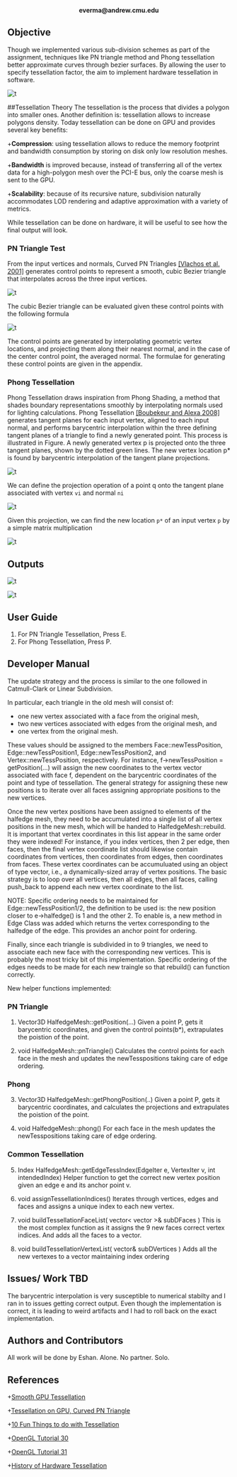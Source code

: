 <p align="center">
  <b>everma@andrew.cmu.edu</b><br>
</p>

## Objective
Though we implemented various sub-division schemes as part of the assignment, techniques like PN triangle method and Phong tessellation better approximate curves through bezier surfaces. By allowing the user to specify tessellation factor, the aim to implement hardware tessellation in software.

![t](https://github.com/vermaeshan/Scotty3DTessellation/blob/master/images/mesh_black.jpg?raw=true)

##Tessellation Theory
The tessellation is the process that divides a polygon into smaller ones. Another definition is: tessellation allows to increase polygons density. Today tessellation can be done on GPU and provides several key benefits:

+**Compression**: using tessellation allows to reduce the memory footprint and bandwidth consumption by storing on disk only low resolution meshes.

+**Bandwidth** is improved because, instead of transferring all of the vertex data for a high-polygon mesh over the PCI-E bus, only the coarse mesh is sent to the GPU.

+**Scalability**: because of its recursive nature, subdivision naturally accommodates LOD rendering and adaptive approximation with a variety of metrics.

While tessellation can be done on hardware, it will be useful to see how the final output will look.

### PN Triangle Test
From the input vertices and normals, Curved PN Triangles [[Vlachos et al. 2001]](https://www.cise.ufl.edu/research/SurfLab/papers/00ati.pdf) generates
control points to represent a smooth, cubic Bezier triangle that interpolates across the three
input vertices.

![t](https://github.com/vermaeshan/Scotty3DTessellation/blob/master/images/pn.png?raw=true)

The cubic Bezier triangle can be evaluated given these control points with the following formula 

![t](https://github.com/vermaeshan/Scotty3DTessellation/blob/master/images/pn-eq.png?raw=true)

The control points are generated by interpolating geometric vertex locations, and projecting
them along their nearest normal, and in the case of the center control point, the averaged
normal. The formulae for generating these control points are given in the appendix.

### Phong Tessellation
Phong Tessellation draws inspiration from Phong Shading, a method that shades boundary
representations smoothly by interpolating normals used for lighting calculations. Phong
Tessellation [[Boubekeur and Alexa 2008]](http://perso.telecom-paristech.fr/~boubek/papers/PhongTessellation/PhongTessellation.pdf) generates tangent planes for each input vertex,
aligned to each input normal, and performs barycentric interpolation within the three defining
tangent planes of a triangle to find a newly generated point.
This process is illustrated in Figure. A newly generated vertex p is projected onto the three
tangent planes, shown by the dotted green lines. The new vertex location p* is found by
barycentric interpolation of the tangent plane projections.

![t](https://github.com/vermaeshan/Scotty3DTessellation/blob/master/images/phong.png?raw=true)

We can define the projection operation of a point q onto the tangent plane associated with
vertex `vi` and normal `ni`

![t](https://github.com/vermaeshan/Scotty3DTessellation/blob/master/images/phong-eq.png?raw=true)

Given this projection, we can find the new location `p*` of an input vertex `p` by a simple matrix
multiplication

![t](https://github.com/vermaeshan/Scotty3DTessellation/blob/master/images/phong-eq1.png?raw=true)

## Outputs

![t](https://github.com/vermaeshan/Scotty3DTessellation/blob/master/images/op.png?raw=true)

![t](https://github.com/vermaeshan/Scotty3DTessellation/blob/master/images/triangle.png?raw=true)

## User Guide
1. For PN Triangle Tessellation, Press E.
2. For Phong Tessellation, Press P. 

## Developer Manual
The update strategy and the process is similar to the one followed in Catmull-Clark or Linear Subdivision.

In particular, each triangle in the old mesh will consist of:

* one new vertex associated with a face from the original mesh,
* two new vertices associated with edges from the original mesh, and
* one vertex from the original mesh.

These values should be assigned to the members Face::newTessPosition, Edge::newTessPosition1, Edge::newTessPosition2, and Vertex::newTessPosition, respectively. For instance, f->newTessPosition = getPosition(...) will assign the new coordinates to the vertex vector associated with face f, dependent on the barycentric coordinates of the point and type of tessellation. The general strategy for assigning these new positions is to iterate over all faces assigning appropriate positions to the new vertices. 

Once the new vertex positions have been assigned to elements of the halfedge mesh, they need to be accumulated into a single list of all vertex positions in the new mesh, which will be handed to HalfedgeMesh::rebuild. It is important that vertex coordinates in this list appear in the same order they were indexed! For instance, if you index vertices, then 2 per edge, then faces, then the final vertex coordinate list should likewise contain coordinates from vertices, then coordinates from edges, then coordinates from faces. These vertex coordinates can be accumuluated using an object of type vector<Vector3D>, i.e., a dynamically-sized array of vertex positions. The basic strategy is to loop over all vertices, then all edges, then all faces, calling push_back to append each new vertex coordinate to the list.

NOTE: Specific ordering needs to be maintained for Edge::newTessPosition1/2, the definition to be used is: the new position closer to e->halfedge() is 1 and the other 2. To enable is, a new method in Edge Class was added which returns the vertex corresponding to the halfedge of the edge. This provides an anchor point for ordering.

Finally, since each triangle is subdivided in to 9 triangles, we need to associate each new face with the corresponding new vertices. This is probably the most tricky bit of this implementation. Specific ordering of the edges needs to be made for each new traingle so that rebuild() can function correctly.

New helper functions implemented:

### PN Triangle
1. Vector3D HalfedgeMesh::getPosition(...)
Given a point P, gets it barycentric coordinates, and given the control points(b*), extrapulates the poistion of the point.

2. void HalfedgeMesh::pnTriangle()
Calculates the control points for each face in the mesh and updates the newTesspositions taking care of edge ordering.

### Phong
3. Vector3D HalfedgeMesh::getPhongPosition(..)
Given a point P, gets it barycentric coordinates, and calculates the projections and extrapulates the poistion of the point.

4. void HalfedgeMesh::phong()
For each face in the mesh updates the newTesspositions taking care of edge ordering.

### Common Tessellation
5. Index HalfedgeMesh::getEdgeTessIndex(EdgeIter e, VertexIter v, int intendedIndex)
Helper function to get the correct new vertex position given an edge e and its anchor point v.

6. void assignTessellationIndices()
Iterates through vertices, edges and faces and assigns a unique index to each new vertex.

7. void buildTessellationFaceList( vector< vector<Index> >& subDFaces )
This is the most complex function as it assigns the 9 new faces correct vertex indices. And adds all the faces to a vector.

8. void buildTessellationVertexList( vector<Vector3D>& subDVertices )
Adds all the new vertexes to a vector maintaining index ordering

## Issues/ Work TBD
The barycentric interpolation is very susceptible to numerical stabilty and I ran in to issues getting correct output. Even though the implementation is correct, it is leading to weird artifacts and I had to roll back on the exact implementation.

## Authors and Contributors
All work will be done by Eshan. Alone. No partner. Solo.

## References
+[Smooth GPU Tessellation](https://people.eecs.berkeley.edu/~sequin/CS284/PROJ_12/Brandon/Smooth%20GPU%20Tessellation.pdf)

+[Tessellation on GPU, Curved PN Triangle](http://onrendering.blogspot.com/2011/12/tessellation-on-gpu-curved-pn-triangles.html)

+[10 Fun Things to do with Tessellation](http://www.ludicon.com/castano/blog/2009/01/10-fun-things-to-do-with-tessellation/)

+[OpenGL Tutorial 30](http://ogldev.atspace.co.uk/www/tutorial30/tutorial30.html)

+[OpenGL Tutorial 31](http://ogldev.atspace.co.uk/www/tutorial31/tutorial31.html)

+[History of Hardware Tessellation](http://rastergrid.com/blog/2010/09/history-of-hardware-tessellation/)
